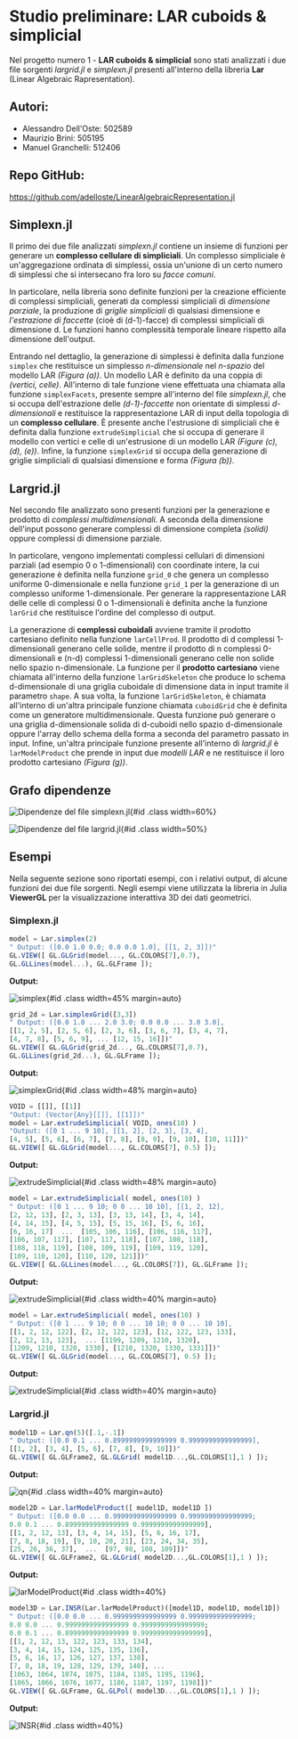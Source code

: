 # Studio preliminare: LAR cuboids & simplicial
Nel progetto numero 1 - **LAR cuboids & simplicial** sono stati analizzati i due file sorgenti *largrid.jl* e *simplexn.jl* presenti all'interno della libreria **Lar** (Linear Algebraic Rapresentation). 

## Autori: 
* Alessandro Dell'Oste: 502589
* Maurizio Brini: 505195
* Manuel Granchelli: 512406

## Repo GitHub: 
https://github.com/adelloste/LinearAlgebraicRepresentation.jl


## Simplexn.jl
Il primo dei due file analizzati *simplexn.jl* contiene un insieme di funzioni per generare un **complesso cellulare di simpliciali**. Un complesso simpliciale è un'aggregazione ordinata di simplessi, ossia un'unione di un certo numero di simplessi che si intersecano fra loro su *facce comuni*. 

In particolare, nella libreria sono definite funzioni per la creazione efficiente di complessi simpliciali, generati da complessi simpliciali di *dimensione parziale*, la produzione di *griglie simpliciali* di qualsiasi dimensione e *l'estrazione di faccette* (cioè di (d-1)-facce) di complessi simpliciali di dimensione d. Le funzioni hanno complessità temporale lineare rispetto alla dimensione dell'output. 

Entrando nel dettaglio, la generazione di simplessi è definita dalla funzione `simplex` che restituisce un simplesso *n-dimensionale* nel *n-spazio* del modello LAR *(Figura (a))*. Un modello LAR è definito da una coppia di *(vertici, celle)*. All'interno di tale funzione viene effettuata una chiamata alla funzione `simplexFacets`, presente sempre all'interno del file *simplexn.jl*, che si occupa dell'estrazione delle *(d-1)-faccette* non orientate di simplessi *d-dimensionali* e restituisce la rappresentazione LAR di input della topologia di un **complesso cellulare**. È presente anche l'estrusione di simpliciali che è definita dalla funzione `extrudeSimplicial` che si occupa di generare il modello con vertici e celle di un'estrusione di un modello LAR *(Figure (c), (d), (e))*. Infine, la funzione `simplexGrid` si occupa della generazione di griglie simpliciali di qualsiasi dimensione e forma *(Figura (b))*.

## Largrid.jl 
Nel secondo file analizzato sono presenti funzioni per la generazione e prodotto di *complessi multidimensionali*. A seconda della dimensione dell'input possono generare complessi di dimensione completa *(solidi)* oppure complessi di dimensione parziale. 

In particolare, vengono implementati complessi cellulari di dimensioni parziali (ad esempio 0 o 1-dimensionali) con coordinate intere, la cui generazione è definita nella funzione `grid_0` che genera un complesso uniforme 0-dimensionale e nella funzione `grid_1` per la generazione di un complesso uniforme 1-dimensionale. Per generare la rappresentazione LAR delle celle di complessi 0 o 1-dimensionali è definita anche la funzione `larGrid` che restituisce l'ordine del complesso di output. 

La generazione di **complessi cuboidali** avviene tramite il prodotto cartesiano definito nella funzione `larCellProd`. Il prodotto di d complessi 1-dimensionali generano celle solide, mentre il prodotto di n complessi 0-dimensionali e (n-d) complessi 1-dimensionali generano celle non solide nello spazio n-dimensionale. La funzione per il **prodotto cartesiano** viene chiamata all'interno della funzione `larGridSkeleton` che produce lo schema d-dimensionale di una griglia cuboidale di dimensione data in input tramite il parametro `shape`. A sua volta, la funzione `larGridSkeleton`, è chiamata all'interno di un'altra principale funzione chiamata `cuboidGrid` che è definita come un generatore multidimensionale. Questa funzione può generare o una griglia d-dimensionale solida di d-cuboidi nello spazio d-dimensionale oppure l'array dello schema della forma a seconda del parametro passato in input. Infine, un'altra principale funzione presente all'interno di *largrid.jl* è `larModelProduct` che prende in input due *modelli LAR* e ne restituisce il loro prodotto cartesiano *(Figura (g))*.


## Grafo dipendenze

![Dipendenze del file simplexn.jl](./images/simplexn.png){#id .class width=60%}

![Dipendenze del file largrid.jl](./images/largrid.png){#id .class width=50%}

## Esempi
Nella seguente sezione sono riportati esempi, con i relativi output, di alcune funzioni dei due file sorgenti. Negli esempi viene utilizzata la libreria in Julia **ViewerGL** per la visualizzazione interattiva 3D dei dati geometrici.

### Simplexn.jl

```julia
model = Lar.simplex(2)
" Output: ([0.0 1.0 0.0; 0.0 0.0 1.0], [[1, 2, 3]])"
GL.VIEW([ GL.GLGrid(model..., GL.COLORS[7],0.7), 
GL.GLLines(model...), GL.GLFrame ]);
```
**Output:**

![simplex](./images/simplex.png){#id .class width=45% margin=auto}

```julia
grid_2d = Lar.simplexGrid([3,3])
" Output: ([0.0 1.0 ... 2.0 3.0; 0.0 0.0 ... 3.0 3.0], 
[[1, 2, 5], [2, 5, 6], [2, 3, 6], [3, 6, 7], [3, 4, 7], 
[4, 7, 8], [5, 6, 9], ... [12, 15, 16]])"
GL.VIEW([ GL.GLGrid(grid_2d..., GL.COLORS[7],0.7), 
GL.GLLines(grid_2d...), GL.GLFrame ]);
```
**Output:**

![simplexGrid](./images/simplexGrid.png){#id .class width=48% margin=auto}

```julia
VOID = [[]], [[1]]
"Output: (Vector{Any}[[]], [[1]])"
model = Lar.extrudeSimplicial( VOID, ones(10) )
"Output: ([0 1 ... 9 10], [[1, 2], [2, 3], [3, 4], 
[4, 5], [5, 6], [6, 7], [7, 8], [8, 9], [9, 10], [10, 11]])"
GL.VIEW([ GL.GLGrid(model..., GL.COLORS[7], 0.5) ]);
```
**Output:**

![extrudeSimplicial](./images/extrudeSimplicial_1.png){#id .class width=48% margin=auto}

```julia
model = Lar.extrudeSimplicial( model, ones(10) )
" Output: ([0 1 ... 9 10; 0 0 ... 10 10], [[1, 2, 12], 
[2, 12, 13], [2, 3, 13], [3, 13, 14], [3, 4, 14], 
[4, 14, 15], [4, 5, 15], [5, 15, 16], [5, 6, 16], 
[6, 16, 17]  ...  [105, 106, 116], [106, 116, 117], 
[106, 107, 117], [107, 117, 118], [107, 108, 118], 
[108, 118, 119], [108, 109, 119], [109, 119, 120], 
[109, 110, 120], [110, 120, 121]])"
GL.VIEW([ GL.GLLines(model..., GL.COLORS[7]), GL.GLFrame ]);
```
**Output:**

![extrudeSimplicial](./images/extrudeSimplicial_2.png){#id .class width=40% margin=auto}

```julia
model = Lar.extrudeSimplicial( model, ones(10) )
" Output: ([0 1 ... 9 10; 0 0 ... 10 10; 0 0 ... 10 10], 
[[1, 2, 12, 122], [2, 12, 122, 123], [12, 122, 123, 133],
[2, 12, 13, 123],  ... [1199, 1209, 1210, 1320], 
[1209, 1210, 1320, 1330], [1210, 1320, 1330, 1331]])"
GL.VIEW([ GL.GLGrid(model..., GL.COLORS[7], 0.5) ]);
```
**Output:**

![extrudeSimplicial](./images/extrudeSimplicial_3.png){#id .class width=40% margin=auto}

### Largrid.jl
```julia
model1D = Lar.qn(5)([.1,-.1])
" Output: ([0.0 0.1 ... 0.8999999999999999 0.9999999999999999], 
[[1, 2], [3, 4], [5, 6], [7, 8], [9, 10]])"
GL.VIEW([ GL.GLFrame2, GL.GLGrid( model1D...,GL.COLORS[1],1 ) ]);
```
**Output:**

![qn](./images/qn.png){#id .class width=40% margin=auto}

```julia
model2D = Lar.larModelProduct([ model1D, model1D ])
" Output: ([0.0 0.0 ... 0.9999999999999999 0.9999999999999999; 
0.0 0.1 ... 0.8999999999999999 0.9999999999999999], 
[[1, 2, 12, 13], [3, 4, 14, 15], [5, 6, 16, 17], 
[7, 8, 18, 19], [9, 10, 20, 21], [23, 24, 34, 35], 
[25, 26, 36, 37],  ...  [97, 98, 108, 109]])"
GL.VIEW([ GL.GLFrame2, GL.GLGrid( model2D...,GL.COLORS[1],1 ) ]);
```
**Output:**

![larModelProduct](./images/larModelProduct.png){#id .class width=40%}

```julia
model3D = Lar.INSR(Lar.larModelProduct)([model1D, model1D, model1D])
" Output: ([0.0 0.0 ... 0.9999999999999999 0.9999999999999999; 
0.0 0.0 ... 0.9999999999999999 0.9999999999999999; 
0.0 0.1 ... 0.8999999999999999 0.9999999999999999], 
[[1, 2, 12, 13, 122, 123, 133, 134], 
[3, 4, 14, 15, 124, 125, 135, 136], 
[5, 6, 16, 17, 126, 127, 137, 138], 
[7, 8, 18, 19, 128, 129, 139, 140], ...  
[1063, 1064, 1074, 1075, 1184, 1185, 1195, 1196], 
[1065, 1066, 1076, 1077, 1186, 1187, 1197, 1198]])"
GL.VIEW([ GL.GLFrame, GL.GLPol( model3D...,GL.COLORS[1],1 ) ]);
```
**Output:**

![INSR](./images/INSR.png){#id .class width=40%}

